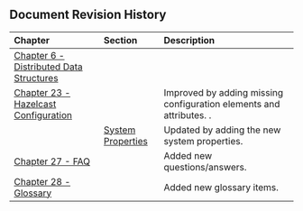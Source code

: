 

## Document Revision History

|Chapter|Section|Description|
|:-------|:-------|:-----------|
|[Chapter 6 - Distributed Data Structures](#distributed-data-structures)|||
|[Chapter 23 - Hazelcast Configuration](#hazelcast-configuration)||Improved by adding missing configuration elements and attributes. .|
||[System Properties](#system-properties)|Updated by adding the new system properties.
|[Chapter 27 - FAQ](#frequently-asked-questions)||Added new questions/answers.|
|[Chapter 28 - Glossary](#glossary)||Added new glossary items.|






<br> </br>


